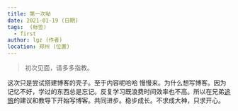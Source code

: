 ```yaml
---
title: 第一次呦
date: 2021-01-19 (日期)
tags:  (标签)
  - first
author: lgz (作者)
location: 郑州 (位置)
---
```

> 初次见面，请多多指教。

这次只是尝试搭建博客的壳子。至于内容呢哈哈 慢慢来。为什么想写博客。因为记忆不好，学过的东西总是忘记。反复学习既浪费时间效率也不高。所以在兄弟[追旅](https://chasejourney.top/chJouBlog/)的建议和教导下开始写博客。共同进步。稳步成长。不求成大神，只求开心。